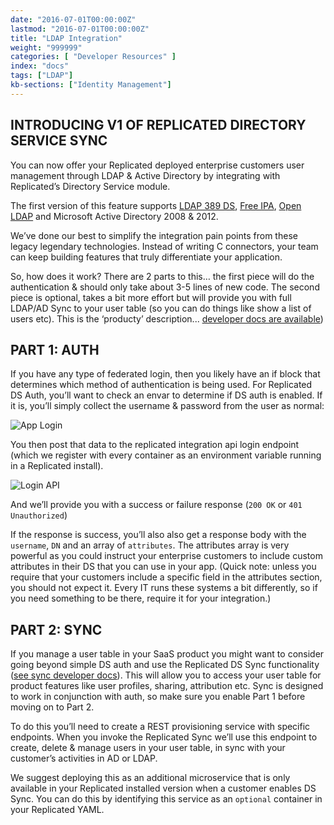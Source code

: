 ```yaml
---
date: "2016-07-01T00:00:00Z"
lastmod: "2016-07-01T00:00:00Z"
title: "LDAP Integration"
weight: "999999"
categories: [ "Developer Resources" ]
index: "docs"
tags: ["LDAP"]
kb-sections: ["Identity Management"]
---
```


## INTRODUCING V1 OF REPLICATED DIRECTORY SERVICE SYNC
You can now offer your Replicated deployed enterprise customers user management through
LDAP & Active Directory by integrating with Replicated’s Directory Service module.

The first version of this feature supports [LDAP 389 DS](http://directory.fedoraproject.org/),
[Free IPA](https://www.freeipa.org/page/Main_Page), [Open LDAP](http://www.openldap.org/) and
Microsoft Active Directory 2008 & 2012.

We’ve done our best to simplify the integration pain points from these legacy legendary
technologies. Instead of writing C connectors, your team can keep building features that
truly differentiate your application.

So, how does it work? There are 2 parts to this… the first piece will do the authentication
& should only take about 3-5 lines of new code. The second piece is optional, takes a bit
more effort but will provide you with full LDAP/AD Sync to your user table (so you can do
things like show a list of users etc). This is the ‘producty’ description...
[developer docs are available](https://replicated.readme.io/docs/identity-api))

## PART 1: AUTH
If you have any type of federated login, then you likely have an if block that determines
which method of authentication is being used. For Replicated DS Auth, you’ll want to check
an envar to determine if DS auth is enabled. If it is, you’ll simply collect the username
& password from the user as normal:

![App Login](/images/post-screens/app-login.png)

You then post that data to the replicated integration api login endpoint (which we register
with every container as an environment variable running in a Replicated install).

![Login API](/images/post-screens/login-api.png)

And we’ll provide you with a success or failure response (`200 OK` or `401 Unauthorized`)

If the response is success, you’ll also also get a response body with the `username`, `DN`
and an array of `attributes`. The attributes array is very powerful as you could instruct
your enterprise customers to include custom attributes in their DS that you can use in
your app. (Quick note: unless you require that your customers include a specific field
in the attributes section, you should not expect it. Every IT runs these systems a bit
differently, so if you need something to be there, require it for your integration.)

## PART 2: SYNC

If you manage a user table in your SaaS product you might want to consider going beyond
simple DS auth and use the Replicated DS Sync functionality
([see sync developer docs](/api/integration-api/)). This will
allow you to access your user table for product features like user profiles, sharing,
attribution etc. Sync is designed to work in conjunction with auth, so make sure you
enable Part 1 before moving on to Part 2.

To do this you’ll need to create a REST provisioning service with specific endpoints.
When you invoke the Replicated Sync we’ll use this endpoint to create, delete & manage
users in your user table, in sync with your customer’s activities in AD or LDAP.

We suggest deploying this as an additional microservice that is only available in your
Replicated installed version when a customer enables DS Sync. You can do this by
identifying this service as an `optional` container in your Replicated YAML.
